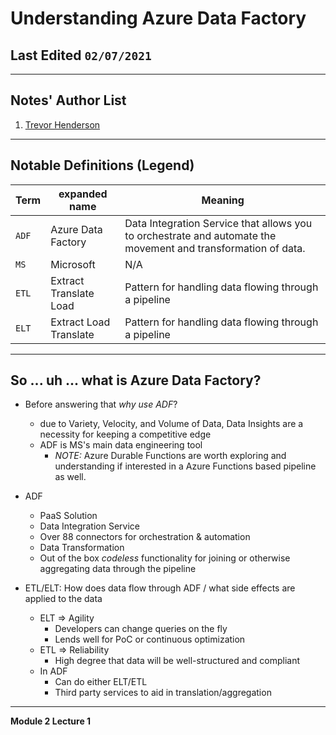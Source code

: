 # Understanding Azure Data Factory  

## Last Edited `02/07/2021`

---  

## Notes' Author List

1. [Trevor Henderson](https://github.com/trevor-henderson)

---  

## Notable Definitions (Legend)  

| Term | expanded name | Meaning |  
|------|---------------|---------|
| `ADF` |Azure Data Factory| Data Integration Service that allows you to orchestrate and automate the movement and transformation of data. |
| `MS` | Microsoft | N/A |  
| `ETL` | Extract Translate Load | Pattern for handling data flowing through a pipeline |  
| `ELT` | Extract Load Translate | Pattern for handling data flowing through a pipeline |  

---  

## So ... uh ... what is Azure Data Factory?  

- Before answering that _why use ADF_?
  - due to Variety, Velocity, and Volume of Data, Data Insights 
    are a necessity for keeping a competitive edge 
  - ADF is MS's main data engineering tool
    - _NOTE:_ Azure Durable Functions are worth exploring and understanding if interested in a Azure Functions based pipeline as well.
    
- ADF
  - PaaS Solution  
  - Data Integration Service  
  - Over 88 connectors for orchestration & automation  
  - Data Transformation  
  - Out of the box _codeless_ functionality for joining or otherwise aggregating data through the pipeline

- ETL/ELT: How does data flow through ADF / what side effects are applied to the data
  - ELT => Agility  
      - Developers can change queries on the fly  
      - Lends well for PoC or continuous optimization  
  - ETL => Reliability  
    - High degree that data will be well-structured and compliant
  - In ADF
    - Can do either ELT/ETL
    - Third party services to aid in translation/aggregation

---  

**Module 2 Lecture 1**